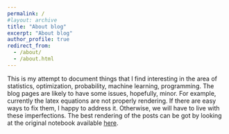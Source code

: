 ```yaml
---
permalink: /
#layout: archive
title: "About blog"
excerpt: "About blog"
author_profile: true
redirect_from:
  - /about/
  - /about.html
---
```

This is my attempt to document things that I find interesting in the area of statistics, optimization, probability, machine learning, programming. The blog pages are likely to have some issues,
hopefully, minor. For example, currently the latex equations are not properly rendering. If there are easy ways to fix them, I happy to address it. Otherwise, we will have to live with these
imperfections. The best rendering of the posts can be got by looking at the original notebook available [here](https://github.com/vijayvd/vijayvd.github.io/tree/master/_jupyter).
